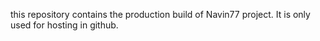 this repository contains the production build of Navin77 project. It is only used for hosting in github.
